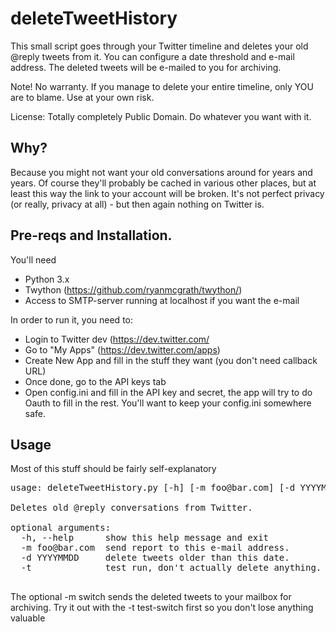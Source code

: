 deleteTweetHistory
==================

This small script goes through your Twitter timeline and deletes your old @reply tweets from it.
You can configure a date threshold and e-mail address. The deleted tweets will be e-mailed to you for archiving.

Note! 
No warranty. If you manage to delete your entire timeline, only YOU are to blame. Use at your own risk.

License: Totally completely Public Domain. Do whatever you want with it.

Why?
----
Because you might not want your old conversations around for years and years. Of course they'll probably be cached in various other places, but
at least this way the link to your account will be broken. It's not perfect privacy (or really, privacy at all) - but then again nothing on Twitter is. 

Pre-reqs and Installation.
--------------------------

You'll need 
* Python 3.x
* Twython (https://github.com/ryanmcgrath/twython/)
* Access to SMTP-server running at localhost if you want the e-mail

In order to run it, you need to:
* Login to Twitter dev (https://dev.twitter.com/
* Go to "My Apps" (https://dev.twitter.com/apps)
* Create New App and fill in the stuff they want (you don't need callback URL)
* Once done, go to the API keys tab
* Open config.ini and fill in the API key and secret, the app will try to do Oauth to fill in the rest. You'll want to keep your config.ini somewhere safe.


Usage
------

Most of this stuff should be fairly self-explanatory 

<pre>
usage: deleteTweetHistory.py [-h] [-m foo@bar.com] [-d YYYYMMDD] [-t]

Deletes old @reply conversations from Twitter.

optional arguments:
  -h, --help      show this help message and exit
  -m foo@bar.com  send report to this e-mail address.
  -d YYYYMMDD     delete tweets older than this date.
  -t              test run, don't actually delete anything.
  </pre>
  
 The optional -m switch sends the deleted tweets to your mailbox for archiving. 
 Try it out with the -t test-switch first so you don't lose anything valuable
 